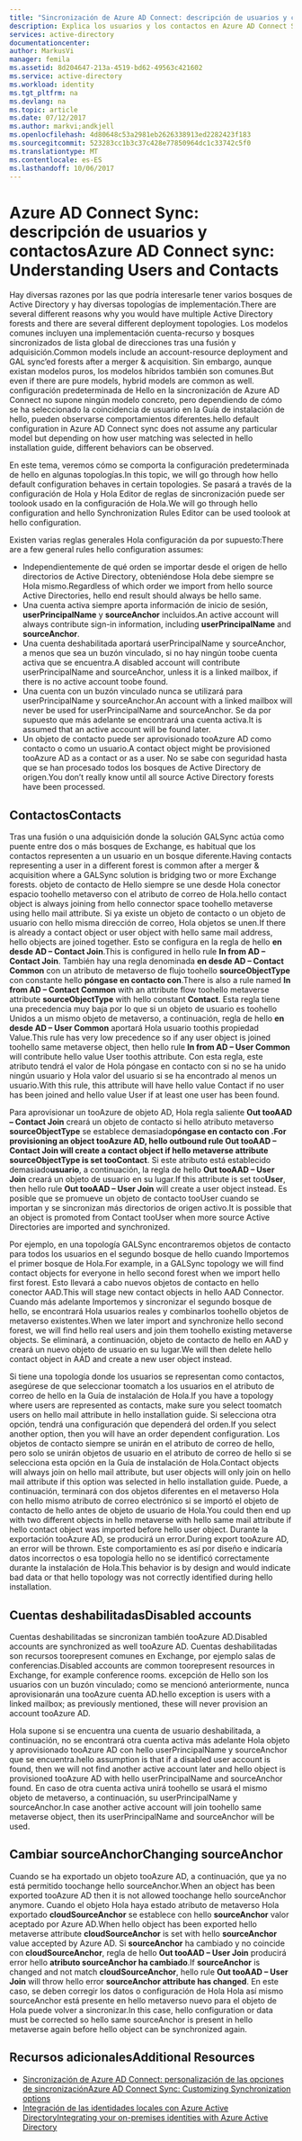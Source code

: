 ```yaml
---
title: "Sincronización de Azure AD Connect: descripción de usuarios y contactos | Microsoft Docs"
description: Explica los usuarios y los contactos en Azure AD Connect Sync.
services: active-directory
documentationcenter: 
author: MarkusVi
manager: femila
ms.assetid: 8d204647-213a-4519-bd62-49563c421602
ms.service: active-directory
ms.workload: identity
ms.tgt_pltfrm: na
ms.devlang: na
ms.topic: article
ms.date: 07/12/2017
ms.author: markvi;andkjell
ms.openlocfilehash: 4d80648c53a2981eb2626338913ed2282423f183
ms.sourcegitcommit: 523283cc1b3c37c428e77850964dc1c33742c5f0
ms.translationtype: MT
ms.contentlocale: es-ES
ms.lasthandoff: 10/06/2017
---
```

# <a name="azure-ad-connect-sync-understanding-users-and-contacts"></a><span data-ttu-id="511ae-103">Azure AD Connect Sync: descripción de usuarios y contactos</span><span class="sxs-lookup"><span data-stu-id="511ae-103">Azure AD Connect sync: Understanding Users and Contacts</span></span>
<span data-ttu-id="511ae-104">Hay diversas razones por las que podría interesarle tener varios bosques de Active Directory y hay diversas topologías de implementación.</span><span class="sxs-lookup"><span data-stu-id="511ae-104">There are several different reasons why you would have multiple Active Directory forests and there are several different deployment topologies.</span></span> <span data-ttu-id="511ae-105">Los modelos comunes incluyen una implementación cuenta-recurso y bosques sincronizados de lista global de direcciones tras una fusión y adquisición.</span><span class="sxs-lookup"><span data-stu-id="511ae-105">Common models include an account-resource deployment and GAL sync’ed forests after a merger & acquisition.</span></span> <span data-ttu-id="511ae-106">Sin embargo, aunque existan modelos puros, los modelos híbridos también son comunes.</span><span class="sxs-lookup"><span data-stu-id="511ae-106">But even if there are pure models, hybrid models are common as well.</span></span> <span data-ttu-id="511ae-107">configuración predeterminada de Hello en la sincronización de Azure AD Connect no supone ningún modelo concreto, pero dependiendo de cómo se ha seleccionado la coincidencia de usuario en la Guía de instalación de hello, pueden observarse comportamientos diferentes.</span><span class="sxs-lookup"><span data-stu-id="511ae-107">hello default configuration in Azure AD Connect sync does not assume any particular model but depending on how user matching was selected in hello installation guide, different behaviors can be observed.</span></span>

<span data-ttu-id="511ae-108">En este tema, veremos cómo se comporta la configuración predeterminada de hello en algunas topologías.</span><span class="sxs-lookup"><span data-stu-id="511ae-108">In this topic, we will go through how hello default configuration behaves in certain topologies.</span></span> <span data-ttu-id="511ae-109">Se pasará a través de la configuración de Hola y Hola Editor de reglas de sincronización puede ser toolook usado en la configuración de Hola.</span><span class="sxs-lookup"><span data-stu-id="511ae-109">We will go through hello configuration and hello Synchronization Rules Editor can be used toolook at hello configuration.</span></span>

<span data-ttu-id="511ae-110">Existen varias reglas generales Hola configuración da por supuesto:</span><span class="sxs-lookup"><span data-stu-id="511ae-110">There are a few general rules hello configuration assumes:</span></span>

* <span data-ttu-id="511ae-111">Independientemente de qué orden se importar desde el origen de hello directorios de Active Directory, obteniéndose Hola debe siempre se Hola mismo.</span><span class="sxs-lookup"><span data-stu-id="511ae-111">Regardless of which order we import from hello source Active Directories, hello end result should always be hello same.</span></span>
* <span data-ttu-id="511ae-112">Una cuenta activa siempre aporta información de inicio de sesión, **userPrincipalName** y **sourceAnchor** incluidos.</span><span class="sxs-lookup"><span data-stu-id="511ae-112">An active account will always contribute sign-in information, including **userPrincipalName** and **sourceAnchor**.</span></span>
* <span data-ttu-id="511ae-113">Una cuenta deshabilitada aportará userPrincipalName y sourceAnchor, a menos que sea un buzón vinculado, si no hay ningún toobe cuenta activa que se encuentra.</span><span class="sxs-lookup"><span data-stu-id="511ae-113">A disabled account will contribute userPrincipalName and sourceAnchor, unless it is a linked mailbox, if there is no active account toobe found.</span></span>
* <span data-ttu-id="511ae-114">Una cuenta con un buzón vinculado nunca se utilizará para userPrincipalName y sourceAnchor.</span><span class="sxs-lookup"><span data-stu-id="511ae-114">An account with a linked mailbox will never be used for userPrincipalName and sourceAnchor.</span></span> <span data-ttu-id="511ae-115">Se da por supuesto que más adelante se encontrará una cuenta activa.</span><span class="sxs-lookup"><span data-stu-id="511ae-115">It is assumed that an active account will be found later.</span></span>
* <span data-ttu-id="511ae-116">Un objeto de contacto puede ser aprovisionado tooAzure AD como contacto o como un usuario.</span><span class="sxs-lookup"><span data-stu-id="511ae-116">A contact object might be provisioned tooAzure AD as a contact or as a user.</span></span> <span data-ttu-id="511ae-117">No se sabe con seguridad hasta que se han procesado todos los bosques de Active Directory de origen.</span><span class="sxs-lookup"><span data-stu-id="511ae-117">You don’t really know until all source Active Directory forests have been processed.</span></span>

## <a name="contacts"></a><span data-ttu-id="511ae-118">Contactos</span><span class="sxs-lookup"><span data-stu-id="511ae-118">Contacts</span></span>
<span data-ttu-id="511ae-119">Tras una fusión o una adquisición donde la solución GALSync actúa como puente entre dos o más bosques de Exchange, es habitual que los contactos representen a un usuario en un bosque diferente.</span><span class="sxs-lookup"><span data-stu-id="511ae-119">Having contacts representing a user in a different forest is common after a merger & acquisition where a GALSync solution is bridging two or more Exchange forests.</span></span> <span data-ttu-id="511ae-120">objeto de contacto de Hello siempre se une desde Hola conector espacio toohello metaverso con el atributo de correo de Hola.</span><span class="sxs-lookup"><span data-stu-id="511ae-120">hello contact object is always joining from hello connector space toohello metaverse using hello mail attribute.</span></span> <span data-ttu-id="511ae-121">Si ya existe un objeto de contacto o un objeto de usuario con hello misma dirección de correo, Hola objetos se unen.</span><span class="sxs-lookup"><span data-stu-id="511ae-121">If there is already a contact object or user object with hello same mail address, hello objects are joined together.</span></span> <span data-ttu-id="511ae-122">Esto se configura en la regla de hello **en desde AD – Contact Join**.</span><span class="sxs-lookup"><span data-stu-id="511ae-122">This is configured in hello rule **In from AD – Contact Join**.</span></span> <span data-ttu-id="511ae-123">También hay una regla denominada **en desde AD – Contact Common** con un atributo de metaverso de flujo toohello **sourceObjectType** con constante hello **póngase en contacto con**.</span><span class="sxs-lookup"><span data-stu-id="511ae-123">There is also a rule named **In from AD – Contact Common** with an attribute flow toohello metaverse attribute **sourceObjectType** with hello constant **Contact**.</span></span> <span data-ttu-id="511ae-124">Esta regla tiene una precedencia muy baja por lo que si un objeto de usuario es toohello Unidos a un mismo objeto de metaverso, a continuación, regla de hello **en desde AD – User Common** aportará Hola usuario toothis propiedad Value.</span><span class="sxs-lookup"><span data-stu-id="511ae-124">This rule has very low precedence so if any user object is joined toohello same metaverse object, then hello rule **In from AD – User Common** will contribute hello value User toothis attribute.</span></span> <span data-ttu-id="511ae-125">Con esta regla, este atributo tendrá el valor de Hola póngase en contacto con si no se ha unido ningún usuario y Hola valor del usuario si se ha encontrado al menos un usuario.</span><span class="sxs-lookup"><span data-stu-id="511ae-125">With this rule, this attribute will have hello value Contact if no user has been joined and hello value User if at least one user has been found.</span></span>

<span data-ttu-id="511ae-126">Para aprovisionar un tooAzure de objeto AD, Hola regla saliente **Out tooAAD – Contact Join** creará un objeto de contacto si hello atributo metaverso **sourceObjectType** se establece demasiado**póngase en contacto con **.</span><span class="sxs-lookup"><span data-stu-id="511ae-126">For provisioning an object tooAzure AD, hello outbound rule **Out tooAAD – Contact Join** will create a contact object if hello metaverse attribute **sourceObjectType** is set too**Contact**.</span></span> <span data-ttu-id="511ae-127">Si este atributo está establecido demasiado**usuario**, a continuación, la regla de hello **Out tooAAD – User Join** creará un objeto de usuario en su lugar.</span><span class="sxs-lookup"><span data-stu-id="511ae-127">If this attribute is set too**User**, then hello rule **Out tooAAD – User Join** will create a user object instead.</span></span>
<span data-ttu-id="511ae-128">Es posible que se promueve un objeto de contacto tooUser cuando se importan y se sincronizan más directorios de origen activo.</span><span class="sxs-lookup"><span data-stu-id="511ae-128">It is possible that an object is promoted from Contact tooUser when more source Active Directories are imported and synchronized.</span></span>

<span data-ttu-id="511ae-129">Por ejemplo, en una topología GALSync encontraremos objetos de contacto para todos los usuarios en el segundo bosque de hello cuando Importemos el primer bosque de Hola.</span><span class="sxs-lookup"><span data-stu-id="511ae-129">For example, in a GALSync topology we will find contact objects for everyone in hello second forest when we import hello first forest.</span></span> <span data-ttu-id="511ae-130">Esto llevará a cabo nuevos objetos de contacto en hello conector AAD.</span><span class="sxs-lookup"><span data-stu-id="511ae-130">This will stage new contact objects in hello AAD Connector.</span></span> <span data-ttu-id="511ae-131">Cuando más adelante Importemos y sincronizar el segundo bosque de hello, se encontrará Hola usuarios reales y combinarlos toohello objetos de metaverso existentes.</span><span class="sxs-lookup"><span data-stu-id="511ae-131">When we later import and synchronize hello second forest, we will find hello real users and join them toohello existing metaverse objects.</span></span> <span data-ttu-id="511ae-132">Se eliminará, a continuación, objeto de contacto de hello en AAD y creará un nuevo objeto de usuario en su lugar.</span><span class="sxs-lookup"><span data-stu-id="511ae-132">We will then delete hello contact object in AAD and create a new user object instead.</span></span>

<span data-ttu-id="511ae-133">Si tiene una topología donde los usuarios se representan como contactos, asegúrese de que seleccionar toomatch a los usuarios en el atributo de correo de hello en la Guía de instalación de Hola.</span><span class="sxs-lookup"><span data-stu-id="511ae-133">If you have a topology where users are represented as contacts, make sure you select toomatch users on hello mail attribute in hello installation guide.</span></span> <span data-ttu-id="511ae-134">Si selecciona otra opción, tendrá una configuración que dependerá del orden.</span><span class="sxs-lookup"><span data-stu-id="511ae-134">If you select another option, then you will have an order dependent configuration.</span></span> <span data-ttu-id="511ae-135">Los objetos de contacto siempre se unirán en el atributo de correo de hello, pero solo se unirán objetos de usuario en el atributo de correo de hello si se selecciona esta opción en la Guía de instalación de Hola.</span><span class="sxs-lookup"><span data-stu-id="511ae-135">Contact objects will always join on hello mail attribute, but user objects will only join on hello mail attribute if this option was selected in hello installation guide.</span></span> <span data-ttu-id="511ae-136">Puede, a continuación, terminará con dos objetos diferentes en el metaverso Hola con hello mismo atributo de correo electrónico si se importó el objeto de contacto de hello antes de objeto de usuario de Hola.</span><span class="sxs-lookup"><span data-stu-id="511ae-136">You could then end up with two different objects in hello metaverse with hello same mail attribute if hello contact object was imported before hello user object.</span></span> <span data-ttu-id="511ae-137">Durante la exportación tooAzure AD, se producirá un error.</span><span class="sxs-lookup"><span data-stu-id="511ae-137">During export tooAzure AD, an error will be thrown.</span></span> <span data-ttu-id="511ae-138">Este comportamiento es así por diseño e indicaría datos incorrectos o esa topología hello no se identificó correctamente durante la instalación de Hola.</span><span class="sxs-lookup"><span data-stu-id="511ae-138">This behavior is by design and would indicate bad data or that hello topology was not correctly identified during hello installation.</span></span>

## <a name="disabled-accounts"></a><span data-ttu-id="511ae-139">Cuentas deshabilitadas</span><span class="sxs-lookup"><span data-stu-id="511ae-139">Disabled accounts</span></span>
<span data-ttu-id="511ae-140">Cuentas deshabilitadas se sincronizan también tooAzure AD.</span><span class="sxs-lookup"><span data-stu-id="511ae-140">Disabled accounts are synchronized as well tooAzure AD.</span></span> <span data-ttu-id="511ae-141">Cuentas deshabilitadas son recursos toorepresent comunes en Exchange, por ejemplo salas de conferencias.</span><span class="sxs-lookup"><span data-stu-id="511ae-141">Disabled accounts are common toorepresent resources in Exchange, for example conference rooms.</span></span> <span data-ttu-id="511ae-142">excepción de Hello son los usuarios con un buzón vinculado; como se mencionó anteriormente, nunca aprovisionarán una tooAzure cuenta AD.</span><span class="sxs-lookup"><span data-stu-id="511ae-142">hello exception is users with a linked mailbox; as previously mentioned, these will never provision an account tooAzure AD.</span></span>

<span data-ttu-id="511ae-143">Hola supone si se encuentra una cuenta de usuario deshabilitada, a continuación, no se encontrará otra cuenta activa más adelante Hola objeto y aprovisionado tooAzure AD con hello userPrincipalName y sourceAnchor que se encuentra.</span><span class="sxs-lookup"><span data-stu-id="511ae-143">hello assumption is that if a disabled user account is found, then we will not find another active account later and hello object is provisioned tooAzure AD with hello userPrincipalName and sourceAnchor found.</span></span> <span data-ttu-id="511ae-144">En caso de otra cuenta activa unirá toohello se usará el mismo objeto de metaverso, a continuación, su userPrincipalName y sourceAnchor.</span><span class="sxs-lookup"><span data-stu-id="511ae-144">In case another active account will join toohello same metaverse object, then its userPrincipalName and sourceAnchor will be used.</span></span>

## <a name="changing-sourceanchor"></a><span data-ttu-id="511ae-145">Cambiar sourceAnchor</span><span class="sxs-lookup"><span data-stu-id="511ae-145">Changing sourceAnchor</span></span>
<span data-ttu-id="511ae-146">Cuando se ha exportado un objeto tooAzure AD, a continuación, que ya no está permitido toochange hello sourceAnchor.</span><span class="sxs-lookup"><span data-stu-id="511ae-146">When an object has been exported tooAzure AD then it is not allowed toochange hello sourceAnchor anymore.</span></span> <span data-ttu-id="511ae-147">Cuando el objeto Hola haya estado atributo de metaverso Hola exportado **cloudSourceAnchor** se establece con hello **sourceAnchor** valor aceptado por Azure AD.</span><span class="sxs-lookup"><span data-stu-id="511ae-147">When hello object has been exported hello metaverse attribute **cloudSourceAnchor** is set with hello **sourceAnchor** value accepted by Azure AD.</span></span> <span data-ttu-id="511ae-148">Si **sourceAnchor** ha cambiado y no coincide con **cloudSourceAnchor**, regla de hello **Out tooAAD – User Join** producirá error hello **atributo sourceAnchor ha cambiado**.</span><span class="sxs-lookup"><span data-stu-id="511ae-148">If **sourceAnchor** is changed and not match **cloudSourceAnchor**, hello rule **Out tooAAD – User Join** will throw hello error **sourceAnchor attribute has changed**.</span></span> <span data-ttu-id="511ae-149">En este caso, se deben corregir los datos o configuración de Hola Hola así mismo sourceAnchor está presente en hello metaverso nuevo para el objeto de Hola puede volver a sincronizar.</span><span class="sxs-lookup"><span data-stu-id="511ae-149">In this case, hello configuration or data must be corrected so hello same sourceAnchor is present in hello metaverse again before hello object can be synchronized again.</span></span>

## <a name="additional-resources"></a><span data-ttu-id="511ae-150">Recursos adicionales</span><span class="sxs-lookup"><span data-stu-id="511ae-150">Additional Resources</span></span>
* [<span data-ttu-id="511ae-151">Sincronización de Azure AD Connect: personalización de las opciones de sincronización</span><span class="sxs-lookup"><span data-stu-id="511ae-151">Azure AD Connect Sync: Customizing Synchronization options</span></span>](active-directory-aadconnectsync-whatis.md)
* [<span data-ttu-id="511ae-152">Integración de las identidades locales con Azure Active Directory</span><span class="sxs-lookup"><span data-stu-id="511ae-152">Integrating your on-premises identities with Azure Active Directory</span></span>](active-directory-aadconnect.md)

